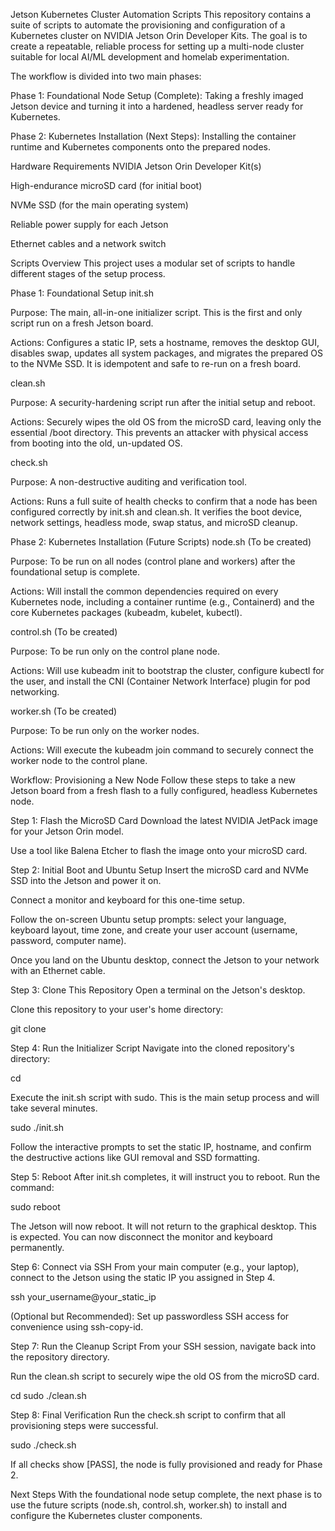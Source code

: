 Jetson Kubernetes Cluster Automation Scripts
This repository contains a suite of scripts to automate the provisioning and configuration of a Kubernetes cluster on NVIDIA Jetson Orin Developer Kits. The goal is to create a repeatable, reliable process for setting up a multi-node cluster suitable for local AI/ML development and homelab experimentation.

The workflow is divided into two main phases:

Phase 1: Foundational Node Setup (Complete): Taking a freshly imaged Jetson device and turning it into a hardened, headless server ready for Kubernetes.

Phase 2: Kubernetes Installation (Next Steps): Installing the container runtime and Kubernetes components onto the prepared nodes.

Hardware Requirements
NVIDIA Jetson Orin Developer Kit(s)

High-endurance microSD card (for initial boot)

NVMe SSD (for the main operating system)

Reliable power supply for each Jetson

Ethernet cables and a network switch

Scripts Overview
This project uses a modular set of scripts to handle different stages of the setup process.

Phase 1: Foundational Setup
init.sh

Purpose: The main, all-in-one initializer script. This is the first and only script run on a fresh Jetson board.

Actions: Configures a static IP, sets a hostname, removes the desktop GUI, disables swap, updates all system packages, and migrates the prepared OS to the NVMe SSD. It is idempotent and safe to re-run on a fresh board.

clean.sh

Purpose: A security-hardening script run after the initial setup and reboot.

Actions: Securely wipes the old OS from the microSD card, leaving only the essential /boot directory. This prevents an attacker with physical access from booting into the old, un-updated OS.

check.sh

Purpose: A non-destructive auditing and verification tool.

Actions: Runs a full suite of health checks to confirm that a node has been configured correctly by init.sh and clean.sh. It verifies the boot device, network settings, headless mode, swap status, and microSD cleanup.

Phase 2: Kubernetes Installation (Future Scripts)
node.sh (To be created)

Purpose: To be run on all nodes (control plane and workers) after the foundational setup is complete.

Actions: Will install the common dependencies required on every Kubernetes node, including a container runtime (e.g., Containerd) and the core Kubernetes packages (kubeadm, kubelet, kubectl).

control.sh (To be created)

Purpose: To be run only on the control plane node.

Actions: Will use kubeadm init to bootstrap the cluster, configure kubectl for the user, and install the CNI (Container Network Interface) plugin for pod networking.

worker.sh (To be created)

Purpose: To be run only on the worker nodes.

Actions: Will execute the kubeadm join command to securely connect the worker node to the control plane.

Workflow: Provisioning a New Node
Follow these steps to take a new Jetson board from a fresh flash to a fully configured, headless Kubernetes node.

Step 1: Flash the MicroSD Card
Download the latest NVIDIA JetPack image for your Jetson Orin model.

Use a tool like Balena Etcher to flash the image onto your microSD card.

Step 2: Initial Boot and Ubuntu Setup
Insert the microSD card and NVMe SSD into the Jetson and power it on.

Connect a monitor and keyboard for this one-time setup.

Follow the on-screen Ubuntu setup prompts: select your language, keyboard layout, time zone, and create your user account (username, password, computer name).

Once you land on the Ubuntu desktop, connect the Jetson to your network with an Ethernet cable.

Step 3: Clone This Repository
Open a terminal on the Jetson's desktop.

Clone this repository to your user's home directory:

git clone <your-repo-url>

Step 4: Run the Initializer Script
Navigate into the cloned repository's directory:

cd <your-repo-name>

Execute the init.sh script with sudo. This is the main setup process and will take several minutes.

sudo ./init.sh

Follow the interactive prompts to set the static IP, hostname, and confirm the destructive actions like GUI removal and SSD formatting.

Step 5: Reboot
After init.sh completes, it will instruct you to reboot. Run the command:

sudo reboot

The Jetson will now reboot. It will not return to the graphical desktop. This is expected. You can now disconnect the monitor and keyboard permanently.

Step 6: Connect via SSH
From your main computer (e.g., your laptop), connect to the Jetson using the static IP you assigned in Step 4.

ssh your_username@your_static_ip

(Optional but Recommended): Set up passwordless SSH access for convenience using ssh-copy-id.

Step 7: Run the Cleanup Script
From your SSH session, navigate back into the repository directory.

Run the clean.sh script to securely wipe the old OS from the microSD card.

cd <your-repo-name>
sudo ./clean.sh

Step 8: Final Verification
Run the check.sh script to confirm that all provisioning steps were successful.

sudo ./check.sh

If all checks show [PASS], the node is fully provisioned and ready for Phase 2.

Next Steps
With the foundational node setup complete, the next phase is to use the future scripts (node.sh, control.sh, worker.sh) to install and configure the Kubernetes cluster components.
